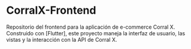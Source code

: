 # CorralX-Frontend
Repositorio del frontend para la aplicación de e-commerce Corral X. Construido con [Flutter], este proyecto maneja la interfaz de usuario, las vistas y la interacción con la API de Corral X.
